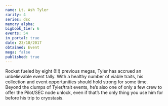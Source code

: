 ```yaml
---
name: Lt. Ash Tyler
rarity: 4
series: dsc
memory_alpha:
bigbook_tier: 6
events: 54
in_portal: true
date: 23/10/2017
obtained: Event
mega: false
published: true
---
```


Rocket fueled by eight (!!!) previous megas, Tyler has accrued an unbelievable event tally. With a healthy number of viable traits, his collection and event opportunities should hold strong for some time. Beyond the clumps of Tyler/trait events, he’s also one of only a few crew to offer the Pilot/SEC node unlock, even if that’s the only thing you use him for before his trip to cryostasis.
